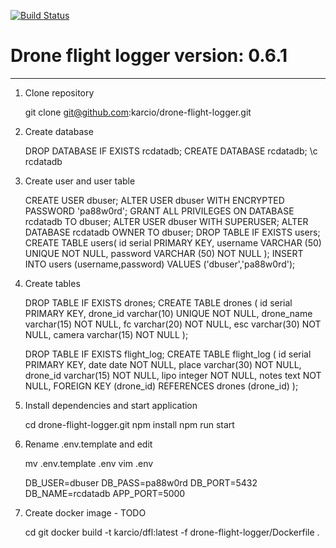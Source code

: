 [![Build Status](https://travis-ci.org/karcio/drone-flight-logger.svg?branch=development)](https://travis-ci.org/karcio/drone-flight-logger)

# Drone flight logger version: 0.6.1

* * *

1.  Clone repository


    git clone git@github.com:karcio/drone-flight-logger.git

2.  Create database


    DROP DATABASE IF EXISTS rcdatadb;
    CREATE DATABASE rcdatadb;
    \c rcdatadb

3.  Create user and user table


    CREATE USER dbuser;
    ALTER USER dbuser WITH ENCRYPTED PASSWORD 'pa88w0rd';
    GRANT ALL PRIVILEGES ON DATABASE rcdatadb TO dbuser;
    ALTER USER dbuser WITH SUPERUSER;
    ALTER DATABASE rcdatadb OWNER TO dbuser;
    DROP TABLE IF EXISTS users;
    CREATE TABLE users(
       id serial PRIMARY KEY,
       username VARCHAR (50) UNIQUE NOT NULL,
       password VARCHAR (50) NOT NULL
    );
    INSERT INTO users (username,password) VALUES ('dbuser','pa88w0rd');

4.  Create tables


    DROP TABLE IF EXISTS drones;
    CREATE TABLE drones (
        id serial PRIMARY KEY,
        drone_id varchar(10) UNIQUE NOT NULL,
        drone_name varchar(15) NOT NULL,
        fc varchar(20) NOT NULL,
        esc varchar(30) NOT NULL,
        camera varchar(15) NOT NULL
    );

    DROP TABLE IF EXISTS flight_log;
    CREATE TABLE flight_log (
        id serial PRIMARY KEY,
        date date NOT NULL,
        place varchar(30) NOT NULL,
        drone_id varchar(15) NOT NULL,
        lipo integer NOT NULL,
        notes text NOT NULL,
        FOREIGN KEY (drone_id) REFERENCES drones (drone_id)
    );

3.  Install dependencies and start application


    cd drone-flight-logger.git
    npm install
    npm run start

4.  Rename .env.template and edit


    mv .env.template .env
    vim .env

    DB_USER=dbuser
    DB_PASS=pa88w0rd
    DB_PORT=5432
    DB_NAME=rcdatadb
    APP_PORT=5000

4.  Create docker image - TODO


    cd git
    docker build -t karcio/dfl:latest -f drone-flight-logger/Dockerfile .
